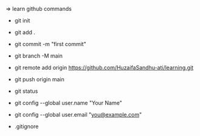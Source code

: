 => learn github commands
 
- git init
- git add  .
- git commit -m "first commit"
- git branch -M main
- git remote add origin https://github.com/HuzaifaSandhu-ati/learning.git
- git push  origin main
- git status

- git config --global user.name "Your Name"
- git config --global user.email "you@example.com"
- .gitignore 